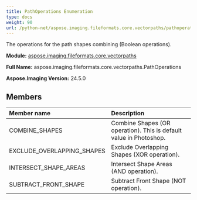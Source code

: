 ```yaml
---
title: PathOperations Enumeration
type: docs
weight: 90
url: /python-net/aspose.imaging.fileformats.core.vectorpaths/pathoperations/
---
```


The operations for the path shapes combining (Boolean operations).

**Module:** [aspose.imaging.fileformats.core.vectorpaths](/imaging/python-net/aspose.imaging.fileformats.core.vectorpaths/)

**Full Name:** aspose.imaging.fileformats.core.vectorpaths.PathOperations

**Aspose.Imaging Version:** 24.5.0

## **Members**
| **Member name** | **Description** |
| :- | :- |
| COMBINE_SHAPES | Combine Shapes (OR operation). This is default value in Photoshop. |
| EXCLUDE_OVERLAPPING_SHAPES | Exclude Overlapping Shapes (XOR operation). |
| INTERSECT_SHAPE_AREAS | Intersect Shape Areas (AND operation). |
| SUBTRACT_FRONT_SHAPE | Subtract Front Shape (NOT operation). |
